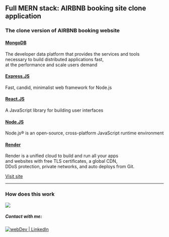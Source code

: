 ## Full MERN stack: AIRBNB booking site clone application

### The clone version of AIRBNB booking website 

#### [MongoDB](https://www.mongodb.com/) 

The developer data platform that provides the services and tools <br> 
necessary to build distributed applications fast, <br>
at the performance and scale users demand

#### [Express.JS](https://expressjs.com/) 

Fast, candid, minimalist web framework for Node.js

#### [React.JS](https://reactjs.org/) 

A JavaScript library for building user interfaces

#### [Node.JS](https://nodejs.org/en/) 

Node.js® is an open-source, cross-platform JavaScript runtime environment


#### [Render](https://render.com/)

Render is a unified cloud to build and run all your apps <br>
and websites with free TLS certificates, a global CDN, <br>
DDoS protection, private networks, and auto deploys from Git. 


[Visit site](https://airbnb-sxidsvit.vercel.app/)

---

### How does this work

![](demo.gif)

##### Contact with me: 
[<img alt="webDev | LinkedIn" src="https://img.shields.io/badge/linkedin-0077B5.svg?&style=for-the-badge&logo=linkedin&logoColor=white" />][linkedin]

[linkedin]: https://www.linkedin.com/in/sergiy-antonyuk/